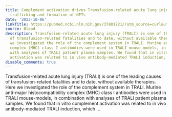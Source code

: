 ```yaml
---
title: Complement activation drives Transfusion-related acute lung injury via macrophage
  trafficking and formation of NETs
date: '2023-10-06'
linkTitle: https://pubmed.ncbi.nlm.nih.gov/37801721/?utm_source=curl&utm_medium=rss&utm_campaign=journals&utm_content=7603509&fc=None&ff=20231007180734&v=2.17.9.post6+86293ac
source: Blood
description: Transfusion-related acute lung injury (TRALI) is one of the leading causes
  of transfusion-related fatalities and to date, without available therapies. Here
  we investigated the role of the complement system in TRALI. Murine anti-major histocompatibility
  complex (MHC) class I antibodies were used in TRALI mouse-models, in combination
  with analyses of TRALI patient plasma samples. We found that in vitro complement
  activation was related to in vivo antibody-mediated TRALI induction, which ...
disable_comments: true
---
```

Transfusion-related acute lung injury (TRALI) is one of the leading causes of transfusion-related fatalities and to date, without available therapies. Here we investigated the role of the complement system in TRALI. Murine anti-major histocompatibility complex (MHC) class I antibodies were used in TRALI mouse-models, in combination with analyses of TRALI patient plasma samples. We found that in vitro complement activation was related to in vivo antibody-mediated TRALI induction, which ...